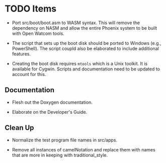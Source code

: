 
TODO Items
==========

+ Port src/boot/boot.asm to WASM syntax. This will remove the dependency on NASM and allow the
  entire Phoenix system to be built with Open Watcom tools.

+ The script that sets up the boot disk should be ported to Windows (e.g., PowerShell). The
  script coupld also be elaborated to include additional features.
  
+ Creating the boot disk requires `mtools` which is a Unix toolkit. It is available for Cygwin.
  Scripts and documentation need to be updated to account for this.

Documentation
-------------

+ Flesh out the Doxygen documentation.

+ Elaborate on the Developer's Guide.


Clean Up
--------

+ Normalize the test program file names in src/apps.

+ Remove all instances of camelNotation and replace them with names that are more in keeping
  with traditional_style.
